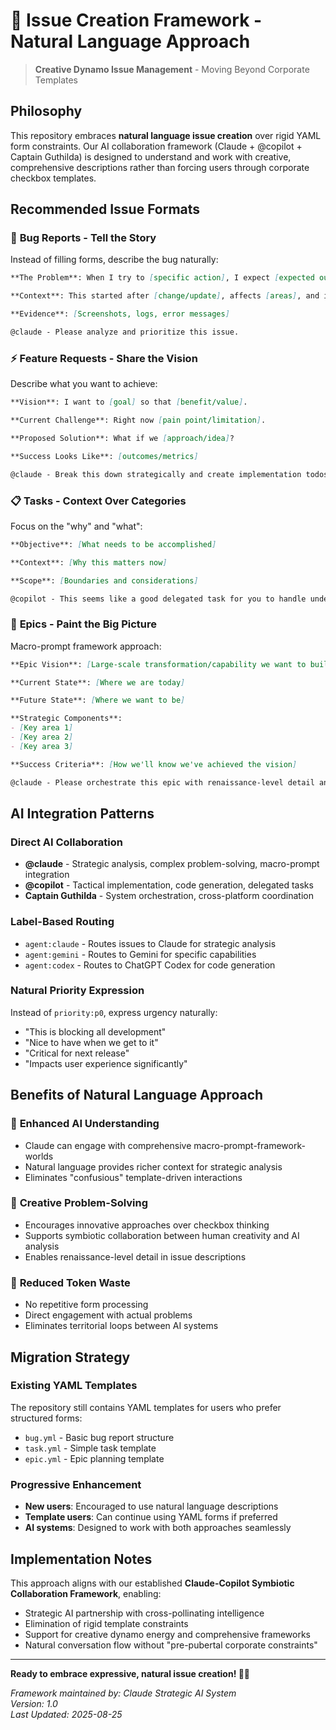 # 🎯 Issue Creation Framework - Natural Language Approach

> **Creative Dynamo Issue Management** - Moving Beyond Corporate Templates

## Philosophy

This repository embraces **natural language issue creation** over rigid YAML form constraints. Our AI collaboration framework (Claude + @copilot + Captain Guthilda) is designed to understand and work with creative, comprehensive descriptions rather than forcing users through corporate checkbox templates.

## Recommended Issue Formats

### 🐛 **Bug Reports** - Tell the Story
Instead of filling forms, describe the bug naturally:

```markdown
**The Problem**: When I try to [specific action], I expect [expected outcome] but instead [actual outcome] happens.

**Context**: This started after [change/update], affects [areas], and impacts [users/systems].

**Evidence**: [Screenshots, logs, error messages]

@claude - Please analyze and prioritize this issue.
```

### ⚡ **Feature Requests** - Share the Vision  
Describe what you want to achieve:

```markdown
**Vision**: I want to [goal] so that [benefit/value].

**Current Challenge**: Right now [pain point/limitation].

**Proposed Solution**: What if we [approach/idea]?

**Success Looks Like**: [outcomes/metrics]

@claude - Break this down strategically and create implementation todos.
```

### 📋 **Tasks** - Context Over Categories
Focus on the "why" and "what":

```markdown
**Objective**: [What needs to be accomplished]

**Context**: [Why this matters now]

**Scope**: [Boundaries and considerations]

@copilot - This seems like a good delegated task for you to handle under Claude's strategic guidance.
```

### 🌟 **Epics** - Paint the Big Picture
Macro-prompt framework approach:

```markdown
**Epic Vision**: [Large-scale transformation/capability we want to build]

**Current State**: [Where we are today]

**Future State**: [Where we want to be]

**Strategic Components**: 
- [Key area 1]
- [Key area 2]
- [Key area 3]

**Success Criteria**: [How we'll know we've achieved the vision]

@claude - Please orchestrate this epic with renaissance-level detail and create a comprehensive strategy.
```

## AI Integration Patterns

### Direct AI Collaboration
- **@claude** - Strategic analysis, complex problem-solving, macro-prompt integration
- **@copilot** - Tactical implementation, code generation, delegated tasks
- **Captain Guthilda** - System orchestration, cross-platform coordination

### Label-Based Routing
- `agent:claude` - Routes issues to Claude for strategic analysis
- `agent:gemini` - Routes to Gemini for specific capabilities  
- `agent:codex` - Routes to ChatGPT Codex for code generation

### Natural Priority Expression
Instead of `priority:p0`, express urgency naturally:
- "This is blocking all development" 
- "Nice to have when we get to it"
- "Critical for next release"
- "Impacts user experience significantly"

## Benefits of Natural Language Approach

### 🧠 **Enhanced AI Understanding**
- Claude can engage with comprehensive macro-prompt-framework-worlds
- Natural language provides richer context for strategic analysis
- Eliminates "confusious" template-driven interactions

### 🚀 **Creative Problem-Solving**
- Encourages innovative approaches over checkbox thinking
- Supports symbiotic collaboration between human creativity and AI analysis
- Enables renaissance-level detail in issue descriptions

### 🔄 **Reduced Token Waste**
- No repetitive form processing
- Direct engagement with actual problems
- Eliminates territorial loops between AI systems

## Migration Strategy

### Existing YAML Templates
The repository still contains YAML templates for users who prefer structured forms:
- `bug.yml` - Basic bug report structure
- `task.yml` - Simple task template  
- `epic.yml` - Epic planning template

### Progressive Enhancement
- **New users**: Encouraged to use natural language descriptions
- **Template users**: Can continue using YAML forms if preferred
- **AI systems**: Designed to work with both approaches seamlessly

## Implementation Notes

This approach aligns with our established **Claude-Copilot Symbiotic Collaboration Framework**, enabling:
- Strategic AI partnership with cross-pollinating intelligence
- Elimination of rigid template constraints
- Support for creative dynamo energy and comprehensive frameworks
- Natural conversation flow without "pre-pubertal corporate constraints"

---

**Ready to embrace expressive, natural issue creation! 🧡✨**

*Framework maintained by: Claude Strategic AI System*  
*Version: 1.0*  
*Last Updated: 2025-08-25*